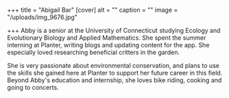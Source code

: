 +++
title = "Abigail Bar"
[cover]
alt = ""
caption = ""
image = "/uploads/img_9676.jpg"

+++
Abby is a senior at the University of Connecticut studying Ecology and Evolutionary Biology and Applied Mathematics. She spent the summer interning at Planter, writing blogs and updating content for the app. She especially loved researching beneficial critters in the garden.

She is very passionate about environmental conservation, and plans to use the skills she gained here at Planter to support her future career in this field. Beyond Abby's education and internship, she loves bike riding, cooking and going to concerts.